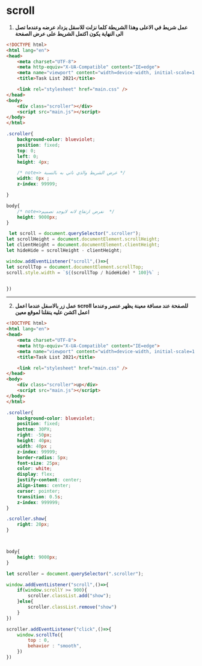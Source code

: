 # scroll

1) **عمل شريط في الاعلى وهذا الشريطة كلما نزلت للاسقل يزداد عرضه وعندما تصل الى النهاية يكون اكتمل الشريط على عرض الصفحة**


```html
<!DOCTYPE html>
<html lang="en">
<head>
	<meta charset="UTF-8">
	<meta http-equiv="X-UA-Compatible" content="IE=edge">
	<meta name="viewport" content="width=device-width, initial-scale=1.0">
	<title>Task List 2021</title>

	<link rel="stylesheet" href="main.css" />
</head>
<body>
	<div class="scroller"></div>
	<script src="main.js"></script>
</body>
</html>
```



```css
.scroller{
    background-color: blueviolet;
    position: fixed;
    top: 0;
    left: 0;
    height: 4px;

    /* note=> عرض الشريط والذي ناتي به بالنسبة */
    width: 0px ; 
    z-index: 99999;

}

body{
    /* note=>نفرض ارتفاع لانه لايوجد تصميم  */
    height: 9000px; 
}

```



```javascript
 let scroll = document.querySelector(".scroller");
let scrollHeight = document.documentElement.scrollHeight;
let clientHeight = document.documentElement.clientHeight;
let hideHide = scrollHeight - clientHeight;

window.addEventListener("scroll",()=>{
let scrollTop = document.documentElement.scrollTop;
scroll.style.width = `${(scrollTop / hideHide) * 100}%` ;


})
```


------------------------------------------------------------------------------------------------------------------
2) **عمل زر بالاسفل عندما اعمل scroll للصفحة عند مسافة معينة يظهر عنصر وعندما اعمل اكشن عليه ينقلنا لموقع معين**

```html
<!DOCTYPE html>
<html lang="en">
<head>
	<meta charset="UTF-8">
	<meta http-equiv="X-UA-Compatible" content="IE=edge">
	<meta name="viewport" content="width=device-width, initial-scale=1.0">
	<title>Task List 2021</title>

	<link rel="stylesheet" href="main.css" />
</head>
<body>
	<div class="scroller">up</div>
	<script src="main.js"></script>
</body>
</html>
```



```css
.scroller{
    background-color: blueviolet;
    position: fixed;
    bottom: 30PX;
    right: -50px;
    height: 40px;
    width: 40px ; 
    z-index: 99999;
    border-radius: 5px;
    font-size: 25px;
    color: white;
    display: flex;
    justify-content: center;
    align-items: center;
    cursor: pointer;
    transition: 0.5s;
    z-index: 999999;
}

.scroller.show{
    right: 20px;
}



body{
    height: 9000px; 
}

```



```javascript
let scroller = document.querySelector(".scroller");

window.addEventListener("scroll",()=>{
	if(window.scrollY >= 900){
		scroller.classList.add("show");
	}else{
		scroller.classList.remove("show")
	}
})

scroller.addEventListener("click",()=>{
	window.scrollTo({
		top : 0,
		behavior : "smooth",
	})
})


```


